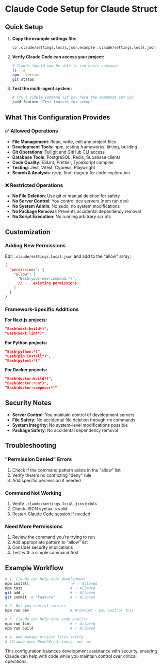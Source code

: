 # Claude Code Setup for Claude Struct

## Quick Setup

1. **Copy the example settings file:**
   ```bash
   cp .claude/settings.local.json.example .claude/settings.local.json
   ```

2. **Verify Claude Code can access your project:**
   ```bash
   # Claude should now be able to run basic commands
   ls -la
   npm --version
   git status
   ```

3. **Test the multi-agent system:**
   ```bash
   # Try a simple command (if you have the commands set up)
   /add-feature "Test feature for setup"
   ```

## What This Configuration Provides

### ✅ Allowed Operations
- **File Management**: Read, write, edit any project files
- **Development Tools**: npm, testing frameworks, linting, building
- **Git Operations**: Full git and GitHub CLI access
- **Database Tools**: PostgreSQL, Redis, Supabase clients
- **Code Quality**: ESLint, Prettier, TypeScript compiler
- **Testing**: Jest, Vitest, Cypress, Playwright
- **Search & Analysis**: grep, find, ripgrep for code exploration

### ❌ Restricted Operations
- **No File Deletion**: Use git or manual deletion for safety
- **No Server Control**: You control dev servers (npm run dev)
- **No System Admin**: No sudo, no system modifications
- **No Package Removal**: Prevents accidental dependency removal
- **No Script Execution**: No running arbitrary scripts

## Customization

### Adding New Permissions
Edit `.claude/settings.local.json` and add to the "allow" array:
```json
{
  "permissions": {
    "allow": [
      "Bash(your-new-command:*)",
      // ... existing permissions
    ]
  }
}
```

### Framework-Specific Additions

**For Next.js projects:**
```json
"Bash(next:build*)",
"Bash(next:lint*)"
```

**For Python projects:**
```json
"Bash(python:*)",
"Bash(pip:install*)",
"Bash(pytest:*)"
```

**For Docker projects:**
```json
"Bash(docker:build*)",
"Bash(docker:run*)",
"Bash(docker-compose:*)"
```

## Security Notes

- **Server Control**: You maintain control of development servers
- **File Safety**: No accidental file deletion through rm commands
- **System Integrity**: No system-level modifications possible
- **Package Safety**: No accidental dependency removal

## Troubleshooting

### "Permission Denied" Errors
1. Check if the command pattern exists in the "allow" list
2. Verify there's no conflicting "deny" rule
3. Add specific permission if needed

### Command Not Working
1. Verify `.claude/settings.local.json` exists
2. Check JSON syntax is valid
3. Restart Claude Code session if needed

### Need More Permissions
1. Review the command you're trying to run
2. Add appropriate pattern to "allow" list
3. Consider security implications
4. Test with a simple command first

## Example Workflow

```bash
# 1. Claude can help with development
npm install                    # ✅ Allowed
npm test                      # ✅ Allowed
git add .                     # ✅ Allowed
git commit -m "feature"       # ✅ Allowed

# 2. But you control servers
npm run dev                   # ❌ Denied - you control this

# 3. Claude can help with code quality
npm run lint                  # ✅ Allowed
npm run build                 # ✅ Allowed

# 4. And manage project files safely
# (Claude uses Read/Write tools, not rm)
```

This configuration balances development assistance with security, ensuring Claude can help with code while you maintain control over critical operations.